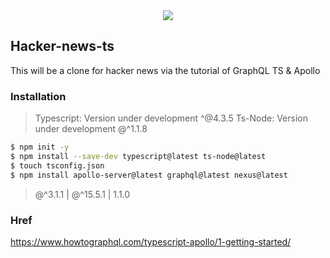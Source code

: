 <div align="center" display="flex">

<img src="https://tenor.com/view/office-gif-23066448" />
</div>

## Hacker-news-ts

This will be a clone for hacker news via the tutorial of GraphQL TS &amp; Apollo

### Installation

> Typescript: Version under development ^@4.3.5
> Ts-Node: Version under development @^1.1.8

```bash
$ npm init -y
$ npm install --save-dev typescript@latest ts-node@latest
$ touch tsconfig.json
$ npm install apollo-server@latest graphql@latest nexus@latest
```

> @^3.1.1 | @^15.5.1 | 1.1.0

### Href

https://www.howtographql.com/typescript-apollo/1-getting-started/
